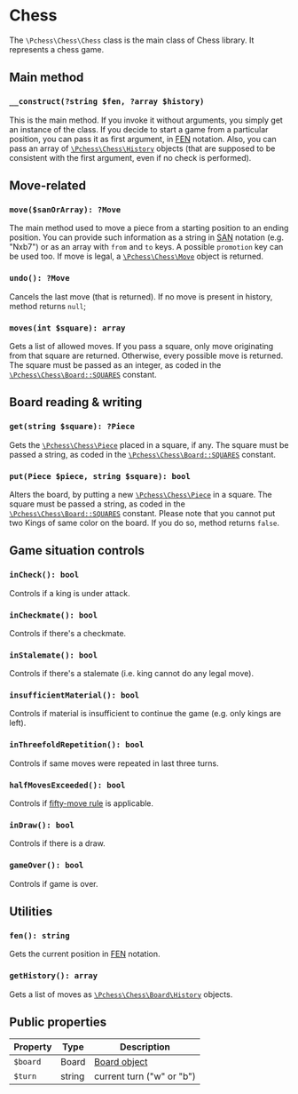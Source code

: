 # Chess

The `\Pchess\Chess\Chess` class is the main class of Chess library.
It represents a chess game.

## Main method

### `__construct(?string $fen, ?array $history)`

This is the main method. If you invoke it without arguments, you simply get an instance of the class.
If you decide to start a game from a particular position, you can pass it as first argument,
in [FEN](https://en.wikipedia.org/wiki/Forsyth%E2%80%93Edwards_Notation) notation.
Also, you can pass an array of [`\Pchess\Chess\History`](history.md) objects (that are supposed to be consistent
with the first argument, even if no check is performed).
  
## Move-related

### `move($sanOrArray): ?Move`

The main method used to move a piece from a starting position to an ending position.
You can provide such information as a string in [SAN](https://en.wikipedia.org/wiki/Algebraic_notation_(chess))
notation (e.g. "Nxb7") or as an array with `from` and `to` keys. A possible `promotion` key can be used too.
If move is legal, a [`\Pchess\Chess\Move`](move.md) object is returned.

### `undo(): ?Move`
  
Cancels the last move (that is returned). If no move is present in history, method returns `null`;

### `moves(int $square): array`

Gets a list of allowed moves. If you pass a square, only move originating from that square are returned.
Otherwise, every possible move is returned.
The square must be passed as an integer, as coded in the [`\Pchess\Chess\Board::SQUARES`](board.md) constant.

## Board reading & writing
  
### `get(string $square): ?Piece`

Gets the [`\Pchess\Chess\Piece`](piece.md) placed in a square, if any. The square must be passed a string, as coded in
the [`\Pchess\Chess\Board::SQUARES`](board.md) constant.

### `put(Piece $piece, string $square): bool`

Alters the board, by putting a new [`\Pchess\Chess\Piece`](piece.md) in a square.
The square must be passed a string, as coded in the [`\Pchess\Chess\Board::SQUARES`](board.md) constant.
Please note that you cannot put two Kings of same color on the board. If you do so, method returns `false`.

## Game situation controls

### `inCheck(): bool`

Controls if a king is under attack.

### `inCheckmate(): bool`

Controls if there's a checkmate.

### `inStalemate(): bool`

Controls if there's a stalemate (i.e. king cannot do any legal move).

### `insufficientMaterial(): bool`

Controls if material is insufficient to continue the game (e.g. only kings are left).

### `inThreefoldRepetition(): bool`

Controls if same moves were repeated in last three turns.

### `halfMovesExceeded(): bool`

Controls if [fifty-move rule](https://en.wikipedia.org/wiki/Fifty-move_rule) is applicable.

### `inDraw(): bool`

Controls if there is a draw.

### `gameOver(): bool`

Controls if game is over.

## Utilities

### `fen(): string`

Gets the current position in [FEN](https://en.wikipedia.org/wiki/Forsyth%E2%80%93Edwards_Notation) notation.

### `getHistory(): array`

Gets a list of moves as [`\Pchess\Chess\Board\History`](history.md) objects.

## Public properties

|Property  | Type   | Description               |
|----------|--------|---------------------------|
|`$board`  | Board  | [Board object](board.md)  |
|`$turn`   | string | current turn ("w" or "b") |
